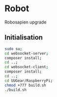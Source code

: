 # Robot
Robosapien upgrade

## Initialisation
```bash
sudo su;
cd websocket-server;
composer install;
cd ..;
cd websocket-client;
composer install;
cd ..;
cd UUGear/RaspberryPi;
chmod +777 build.sh
./build.sh
```